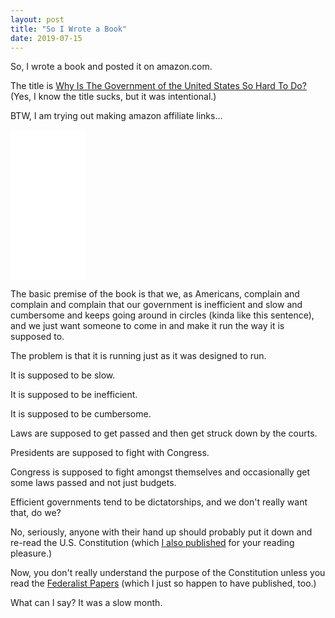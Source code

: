 ```yaml
---
layout: post
title: "So I Wrote a Book"
date: 2019-07-15
---
```


So, I wrote a book and posted it on amazon.com.

The title is <a href="https://www.amazon.com/gp/product/B07TWK3FRY/ref=as_li_qf_asin_il_tl?ie=UTF8&tag=chrismurphysb-20&creative=9325&linkCode=as2&creativeASIN=B07TWK3FRY&linkId=3a7b3f433df32b5d00b9df46dec2532f">Why Is The Government of the United States So Hard To Do?</a> (Yes, I know the title sucks, but it was intentional.)

BTW, I am trying out making amazon affiliate links...

<iframe style="width:120px;height:240px;" marginwidth="0" marginheight="0" scrolling="no" frameborder="0" src="//ws-na.amazon-adsystem.com/widgets/q?ServiceVersion=20070822&OneJS=1&Operation=GetAdHtml&MarketPlace=US&source=ac&ref=qf_sp_asin_til&ad_type=product_link&tracking_id=chrismurphysb-20&marketplace=amazon&region=US&placement=B07TWK3FRY&asins=B07TWK3FRY&linkId=576613ea35c7c2bcffea34d87a4ecd39&show_border=false&link_opens_in_new_window=false&price_color=333333&title_color=0066C0&bg_color=FFFFFF">
    </iframe>

The basic premise of the book is that we, as Americans, complain and complain and complain that our government is inefficient and slow and cumbersome and keeps going around in circles (kinda like this sentence), and we just want someone to come in and make it run the way it is supposed to.

The problem is that it is running just as it was designed to run.

It is supposed to be slow.

It is supposed to be inefficient.

It is supposed to be cumbersome.

Laws are supposed to get passed and then get struck down by the courts.

Presidents are supposed to fight with Congress.

Congress is supposed to fight amongst themselves and occasionally get some laws passed and not just budgets.

Efficient governments tend to be dictatorships, and we don't really want that, do we?

No, seriously, anyone with their hand up should probably put it down and re-read the U.S. Constitution (which <a href="https://www.amazon.com/gp/product/B07TMGHL4J/ref=as_li_qf_asin_il_tl?ie=UTF8&tag=chrismurphysb-20&creative=9325&linkCode=as2&creativeASIN=B07TMGHL4J&linkId=ebdbe528feee64ffce97d9e75b11dfcb">I also published</a> for your reading pleasure.)

Now, you don't really understand the purpose of the Constitution unless you read the <a href="https://www.amazon.com/gp/product/B07RX48CHM/ref=as_li_qf_asin_il_tl?ie=UTF8&tag=chrismurphysb-20&creative=9325&linkCode=as2&creativeASIN=B07RX48CHM&linkId=560ab8109096b292bb4b83121e1fb195">Federalist Papers</a> (which I just so happen to have published, too.)

What can I say? It was a slow month.